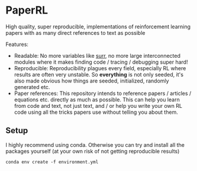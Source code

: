 # PaperRL
High quality, super reproducible, implementations of reinforcement learning papers with as many direct references to text as possible

Features:
- Readable: No more variables like [surr](https://github.com/thu-ml/tianshou/blob/8f19a8696672fa49ead41e4e93d5d79855e5d6aa/tianshou/policy/modelfree/ppo.py#L119), no more large interconnected modules where it makes finding code / tracing / debugging super hard!
- Reproducible: Reproducibility plagues every field, especially RL where results are often very unstable. So **everything** is not only seeded, it's also made obvious how things are seeded, initialized, randomly generated etc.
- Paper references: This repository intends to reference papers / articles / equations etc. directly as much as possible. This can help you learn from code and text, not just text, and / or help you write your own RL code using all the tricks papers use without telling you about them.

## Setup

I highly recommend using conda. Otherwise you can try and install all the packages yourself (at your own risk of not getting reproducible results)

```
conda env create -f environment.yml
```
